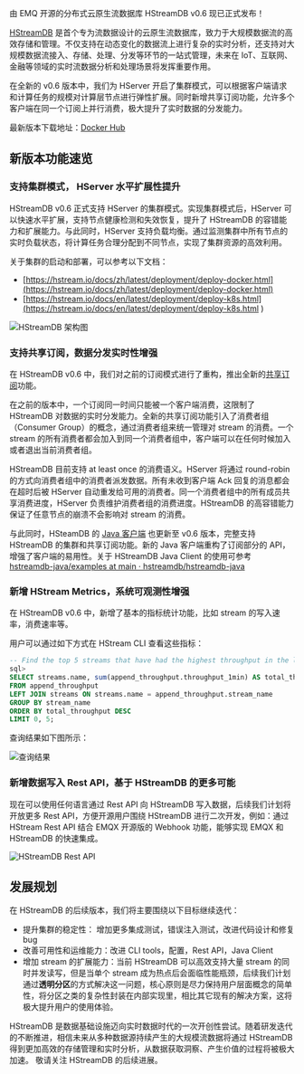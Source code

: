 由 EMQ 开源的分布式云原生流数据库 HStreamDB v0.6 现已正式发布！

[HStreamDB](https://hstream.io/zh) 是首个专为流数据设计的云原生流数据库，致力于大规模数据流的高效存储和管理。不仅支持在动态变化的数据流上进行复杂的实时分析，还支持对大规模数据流接入、存储、处理、分发等环节的一站式管理，未来在 IoT、互联网、金融等领域的实时流数据分析和处理场景将发挥重要作用。

在全新的 v0.6 版本中，我们为 HServer 开启了集群模式，可以根据客户端请求和计算任务的规模对计算层节点进行弹性扩展。同时新增共享订阅功能，允许多个客户端在同一个订阅上并行消费，极大提升了实时数据的分发能力。

最新版本下载地址：[Docker Hub](https://hub.docker.com/r/hstreamdb/hstream/tags) 


## 新版本功能速览

### 支持集群模式， HServer 水平扩展性提升

HStreamDB v0.6 正式支持 HServer 的集群模式。实现集群模式后，HServer 可以快速水平扩展，支持节点健康检测和失效恢复，提升了 HStreamDB 的容错能力和扩展能力。与此同时，HServer 支持负载均衡。通过监测集群中所有节点的实时负载状态，将计算任务合理分配到不同节点，实现了集群资源的高效利用。

关于集群的启动和部署，可以参考以下文档：

- [https://hstream.io/docs/zh/latest/deployment/deploy-docker.html](https://hstream.io/docs/zh/latest/deployment/deploy-docker.html) 
- [https://hstream.io/docs/en/latest/deployment/deploy-k8s.html](https://hstream.io/docs/en/latest/deployment/deploy-k8s.html ) 

![HStreamDB 架构图](https://assets.emqx.com/images/553197ac2ae839659a3ba7cdd4b016e7.png)

### 支持共享订阅，数据分发实时性增强

在 HStreamDB v0.6 中，我们对之前的订阅模式进行了重构，推出全新的[共享订阅](https://www.emqx.com/zh/blog/introduction-to-mqtt5-protocol-shared-subscription)功能。

在之前的版本中，一个订阅同一时间只能被一个客户端消费，这限制了 HStreamDB 对数据的实时分发能力。全新的共享订阅功能引入了消费者组（Consumer Group）的概念，通过消费者组来统一管理对 stream 的消费。一个 stream 的所有消费者都会加入到同一个消费者组中，客户端可以在任何时候加入或者退出当前消费者组。

HStreamDB 目前支持 at least once 的消费语义。HServer 将通过 round-robin 的方式向消费者组中的消费者派发数据。所有未收到客户端 Ack 回复的消息都会在超时后被 HServer 自动重发给可用的消费者。同一个消费者组中的所有成员共享消费进度，HServer 负责维护消费者组的消费进度。HStreamDB 的高容错能力保证了任意节点的崩溃不会影响对 stream 的消费。

与此同时，HSteamDB 的 [Java 客户端](https://github.com/hstreamdb/hstreamdb-java) 也更新至 v0.6 版本，完整支持 HStreamDB 的集群和共享订阅功能。新的 Java 客户端重构了订阅部分的 API，增强了客户端的易用性。关于 HStreamDB Java Client 的使用可参考 [hstreamdb-java/examples at main · hstreamdb/hstreamdb-java](https://github.com/hstreamdb/hstreamdb-java/tree/main/examples) 

### 新增 HStream Metrics，系统可观测性增强

在 HStreamDB v0.6 中，新增了基本的指标统计功能，比如 stream 的写入速率，消费速率等。

用户可以通过如下方式在 HStream CLI 查看这些指标：

```sql
-- Find the top 5 streams that have had the highest throughput in the last 1 minutes. 
sql>  
SELECT streams.name, sum(append_throughput.throughput_1min) AS total_throughput 
FROM append_throughput 
LEFT JOIN streams ON streams.name = append_throughput.stream_name  
GROUP BY stream_name 
ORDER BY total_throughput DESC 
LIMIT 0, 5;
```

查询结果如下图所示：

![查询结果](https://assets.emqx.com/images/11bc8c9fb3b67f8eb6466327e547439f.png)

### 新增数据写入 Rest API，基于 HStreamDB 的更多可能

现在可以使用任何语言通过 Rest API 向 HStreamDB 写入数据，后续我们计划将开放更多 Rest API，方便开源用户围绕 HStreamDB 进行二次开发，例如：通过 HStream Rest API 结合 EMQX 开源版的 Webhook 功能，能够实现 EMQX 和 HStreamDB 的快速集成。

![HStreamDB Rest API](https://assets.emqx.com/images/efe9a264a84a0c302bb9e5ba62c13c47.png)


## 发展规划

在 HStreamDB 的后续版本，我们将主要围绕以下目标继续迭代：

- 提升集群的稳定性： 增加更多集成测试，错误注入测试，改进代码设计和修复 bug
- 改善可用性和运维能力：改进 CLI tools，配置，Rest API，Java Client
- 增加 stream 的扩展能力：当前 HStreamDB 可以高效支持大量 stream 的同时并发读写，但是当单个 stream 成为热点后会面临性能瓶颈，后续我们计划通过**透明分区**的方式解决这一问题，核心原则是尽力保持用户层面概念的简单性，将分区之类的复杂性封装在内部实现里，相比其它现有的解决方案，这将极大提升用户的使用体验。

HStreamDB 是数据基础设施迈向实时数据时代的一次开创性尝试。随着研发迭代的不断推进，相信未来从多种数据源持续产生的大规模流数据将通过 HStreamDB 得到更加高效的存储管理和实时分析，从数据获取洞察、产生价值的过程将被极大加速。 敬请关注 HStreamDB 的后续进展。
